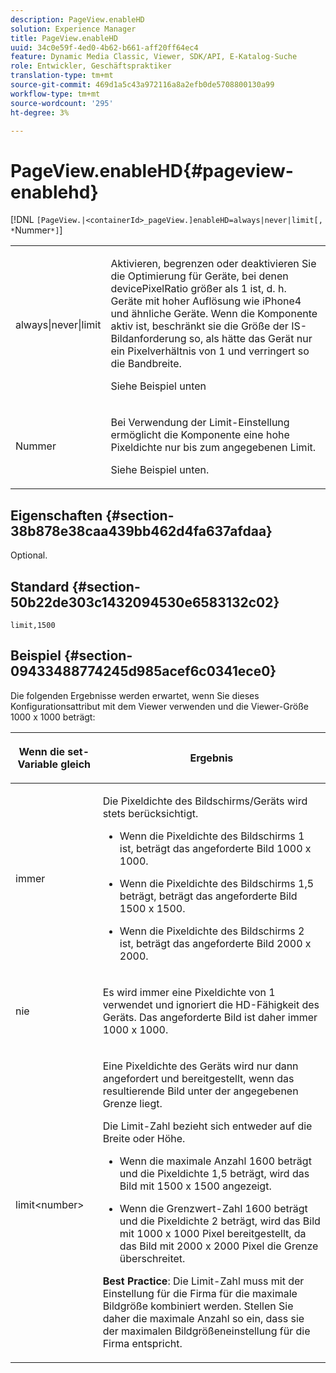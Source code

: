 ```yaml
---
description: PageView.enableHD
solution: Experience Manager
title: PageView.enableHD
uuid: 34c0e59f-4ed0-4b62-b661-aff20ff64ec4
feature: Dynamic Media Classic, Viewer, SDK/API, E-Katalog-Suche
role: Entwickler, Geschäftspraktiker
translation-type: tm+mt
source-git-commit: 469d1a5c43a972116a8a2efb0de5708800130a99
workflow-type: tm+mt
source-wordcount: '295'
ht-degree: 3%

---
```



# PageView.enableHD{#pageview-enablehd}

[!DNL `[PageView.|<containerId>_pageView.]enableHD=always|never|limit[, *`Nummer`*]`]

<table id="table_0BEA0B5FFDF64E5594B534B2A87A6D88"> 
 <tbody> 
  <tr> 
   <td colname="col1"> <p> <span class="codeph"> always|never|limit</span> </p> </td> 
   <td colname="col2"> <p> Aktivieren, begrenzen oder deaktivieren Sie die Optimierung für Geräte, bei denen <span class="codeph"> devicePixelRatio</span> größer als <span class="codeph"> 1</span> ist, d. h. Geräte mit hoher Auflösung wie iPhone4 und ähnliche Geräte. Wenn die Komponente aktiv ist, beschränkt sie die Größe der IS-Bildanforderung so, als hätte das Gerät nur ein Pixelverhältnis von <span class="codeph"> 1</span> und verringert so die Bandbreite. </p> <p>Siehe Beispiel unten </p> </td> 
  </tr> 
  <tr> 
   <td colname="col1"> <p> <span class="codeph"><span class="varname"> Nummer</span></span> </p> </td> 
   <td colname="col2"> <p> Bei Verwendung der Limit-Einstellung ermöglicht die Komponente eine hohe Pixeldichte nur bis zum angegebenen Limit. </p> <p>Siehe Beispiel unten. </p> </td> 
  </tr> 
 </tbody> 
</table>

## Eigenschaften {#section-38b878e38caa439bb462d4fa637afdaa}

Optional.

## Standard {#section-50b22de303c1432094530e6583132c02}

`limit,1500`

## Beispiel {#section-09433488774245d985acef6c0341ece0}

Die folgenden Ergebnisse werden erwartet, wenn Sie dieses Konfigurationsattribut mit dem Viewer verwenden und die Viewer-Größe 1000 x 1000 beträgt:

<table id="table_F97FEDA0EE1B4EF6AC9FF9060548ACA4"> 
 <thead> 
  <tr> 
   <th colname="col1" class="entry"> <p>Wenn die set-Variable gleich </p> </th> 
   <th colname="col2" class="entry"> <p>Ergebnis </p> </th> 
  </tr>
 </thead>
 <tbody> 
  <tr> 
   <td colname="col1"> <p><span class="codeph"> immer</span> </p> </td> 
   <td colname="col2"> <p>Die Pixeldichte des Bildschirms/Geräts wird stets berücksichtigt. </p> <p> 
     <ul id="ul_D8F31FDFCDB74B75A3B1BFBEE33AF2E2"> 
      <li id="li_8A1C6DCCE10545349C73029729211BB2"> <p>Wenn die Pixeldichte des Bildschirms 1 ist, beträgt das angeforderte Bild 1000 x 1000. </p> </li> 
      <li id="li_884156A34AC64B4E9B3ACC4C25EB710F"> <p>Wenn die Pixeldichte des Bildschirms 1,5 beträgt, beträgt das angeforderte Bild 1500 x 1500. </p> </li> 
      <li id="li_7EC699284A7F4E679E512C3DA8B5454F"> <p>Wenn die Pixeldichte des Bildschirms 2 ist, beträgt das angeforderte Bild 2000 x 2000. </p> </li> 
     </ul> </p> </td> 
  </tr> 
  <tr> 
   <td colname="col1"> <p><span class="codeph"> nie</span> </p> </td> 
   <td colname="col2"> <p>Es wird immer eine Pixeldichte von 1 verwendet und ignoriert die HD-Fähigkeit des Geräts. Das angeforderte Bild ist daher immer 1000 x 1000. </p> </td> 
  </tr> 
  <tr> 
   <td colname="col1"> <p><span class="codeph"> limit&lt;number&gt;</span> </p> </td> 
   <td colname="col2"> <p>Eine Pixeldichte des Geräts wird nur dann angefordert und bereitgestellt, wenn das resultierende Bild unter der angegebenen Grenze liegt. </p> <p>Die Limit-Zahl bezieht sich entweder auf die Breite oder Höhe. </p> <p> 
     <ul id="ul_CEC06B2280164951BA1A0ADED99E8050"> 
      <li id="li_CA7A0980ACC54690A4F212DF53E2DC8A"> <p>Wenn die maximale Anzahl 1600 beträgt und die Pixeldichte 1,5 beträgt, wird das Bild mit 1500 x 1500 angezeigt. </p> </li> 
      <li id="li_A4AAD7FBFA0347B082789511CA6768A5"> <p>Wenn die Grenzwert-Zahl 1600 beträgt und die Pixeldichte 2 beträgt, wird das Bild mit 1000 x 1000 Pixel bereitgestellt, da das Bild mit 2000 x 2000 Pixel die Grenze überschreitet. </p> </li> 
     </ul> </p> <p><b>Best Practice</b>: Die Limit-Zahl muss mit der Einstellung für die Firma für die maximale Bildgröße kombiniert werden. Stellen Sie daher die maximale Anzahl so ein, dass sie der maximalen Bildgrößeneinstellung für die Firma entspricht. </p> </td> 
  </tr> 
 </tbody> 
</table>

